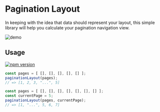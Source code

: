 # Pagination Layout

In keeping with the idea that data should represent your layout, this simple library will help you calculate your pagination navigation view.

![demo](http://cdn.kyleparisi.com.s3-website-us-east-1.amazonaws.com/2018-07-02%2014_19_22.gif)

## Usage

[![npm version](https://badge.fury.io/js/pagination-layout.svg)](https://badge.fury.io/js/pagination-layout)

```javascript
const pages = [ [], [], [], [], [] ];
paginationLayout(pages);
// => [1, 2, 3, "...", 5]

const pages = [ [], [], [], [], [], [], [] ];
const currentPage = 5;
paginationLayout(pages, currentPage);
// => [1, "...", 5, 6, 7]
```
